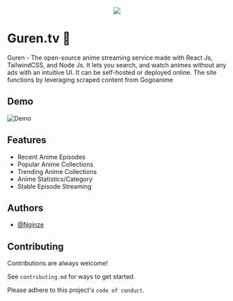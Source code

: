 
<div align = "center">
    <img src = "https://img.icons8.com/color/100/000000/animelab.png"/>
</div>


# Guren.tv 🤩

Guren - The open-source anime streaming service made with React Js, TailwindCSS, and Node Js. It lets you search, and watch animes without any ads with an intuitive UI. It can be self-hosted or deployed online.
The site functions by leveraging scraped content from Gogoanime




## Demo

![Demo](https://res.cloudinary.com/chakra-me/image/upload/v1659752626/guren_jimyvt.gif)

## Features

- Recent Anime Episodes
- Popular Anime Collections
- Trending Anime Collections
- Anime Statistics/Category
- Stable Episode Streaming 



## Authors

- [@Nginze](https://github.com/Nginze)


## Contributing

Contributions are always welcome!

See `contributing.md` for ways to get started.

Please adhere to this project's `code of conduct`.
